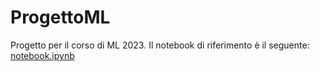 # ProgettoML
Progetto per il corso di ML 2023. Il notebook di riferimento è il seguente: [notebook.ipynb](./code/notebook.ipynb)